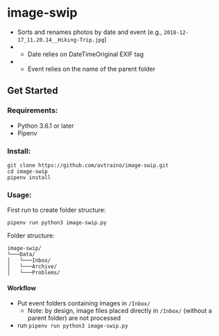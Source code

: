 # image-swip   

- Sorts and renames photos by date and event (e.g., `2018-12-17_11.20.14__Hiking-Trip.jpg`)
- - Date relies on DateTimeOriginal EXIF tag
- - Event relies on the name of the parent folder

## Get Started
### Requirements:
* Python 3.6.1 or later
* Pipenv
### Install:
```
git clone https://github.com/avtraino/image-swip.git
cd image-swip
pipenv install
```

### Usage:
First run to create folder structure:
```
pipenv run python3 image-swip.py
```
Folder structure:
```
image-swip/
└───Data/
│   └───Inbox/
│   └───Archive/
│   └───Problems/
```

#### Workflow
* Put event folders containing images in `/Inbox/`
    - Note: by design, image files placed directly in `/Inbox/` (without a parent folder) are not processed
* run `pipenv run python3 image-swip.py`

    
    
